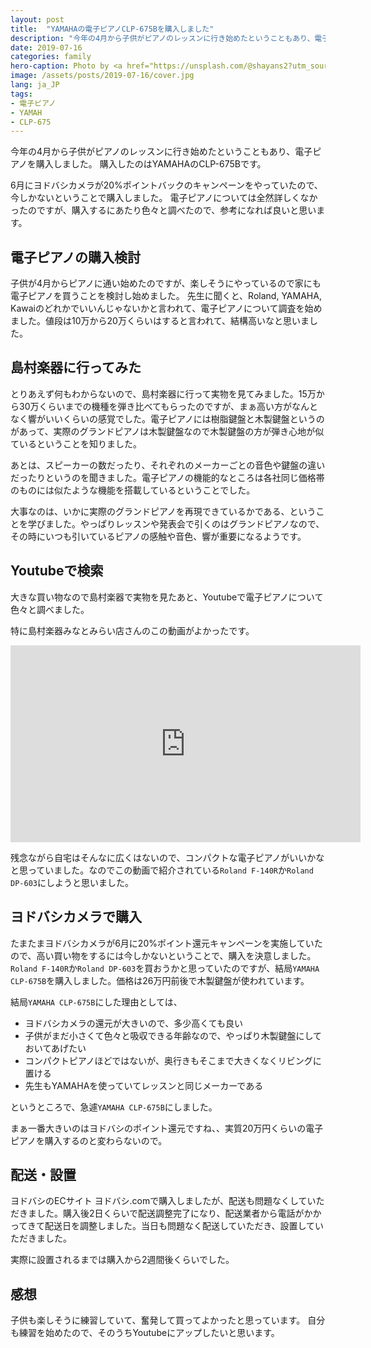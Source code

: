 ```yaml
---
layout: post
title:  "YAMAHAの電子ピアノCLP-675Bを購入しました"
description: "今年の4月から子供がピアノのレッスンに行き始めたということもあり、電子ピアノを購入しました。購入したのはYAMAHAのCLP-675Bです。6月にヨドバシカメラが20%ポイントバックのキャンペーンをやっていたので、今しかないということで購入しました。電子ピアノについては全然詳しくなかったのですが、購入するにあたり色々と調べたので、参考になれば良いと思います。"
date: 2019-07-16
categories: family
hero-caption: Photo by <a href="https://unsplash.com/@shayans2?utm_source=unsplash&utm_medium=referral&utm_content=creditCopyText">Shayan Bemanian</a> on <a href="https://unsplash.com/">Unsplash</a>
image: /assets/posts/2019-07-16/cover.jpg
lang: ja_JP
tags:
- 電子ピアノ
- YAMAH
- CLP-675
---
```


今年の4月から子供がピアノのレッスンに行き始めたということもあり、電子ピアノを購入しました。
購入したのはYAMAHAのCLP-675Bです。

6月にヨドバシカメラが20%ポイントバックのキャンペーンをやっていたので、今しかないということで購入しました。
電子ピアノについては全然詳しくなかったのですが、購入するにあたり色々と調べたので、参考になれば良いと思います。

## 電子ピアノの購入検討

子供が4月からピアノに通い始めたのですが、楽しそうにやっているので家にも電子ピアノを買うことを検討し始めました。
先生に聞くと、Roland, YAMAHA, Kawaiのどれかでいいんじゃないかと言われて、電子ピアノについて調査を始めました。値段は10万から20万くらいはすると言われて、結構高いなと思いました。

## 島村楽器に行ってみた

とりあえず何もわからないので、島村楽器に行って実物を見てみました。15万から30万くらいまでの機種を弾き比べてもらったのですが、まぁ高い方がなんとなく響がいいくらいの感覚でした。電子ピアノには樹脂鍵盤と木製鍵盤というのがあって、実際のグランドピアノは木製鍵盤なので木製鍵盤の方が弾き心地が似ているということを知りました。

あとは、スピーカーの数だったり、それぞれのメーカーごとの音色や鍵盤の違いだったりというのを聞きました。電子ピアノの機能的なところは各社同じ価格帯のものには似たような機能を搭載しているということでした。

大事なのは、いかに実際のグランドピアノを再現できているかである、ということを学びました。やっぱりレッスンや発表会で引くのはグランドピアノなので、その時にいつも引いているピアノの感触や音色、響が重要になるようです。

## Youtubeで検索

大きな買い物なので島村楽器で実物を見たあと、Youtubeで電子ピアノについて色々と調べました。

特に島村楽器みなとみらい店さんのこの動画がよかったです。

<iframe width="560" height="315" src="https://www.youtube.com/embed/N-u_CnZeJ9U" frameborder="0" allow="accelerometer; autoplay; encrypted-media; gyroscope; picture-in-picture" allowfullscreen></iframe>

残念ながら自宅はそんなに広くはないので、コンパクトな電子ピアノがいいかなと思っていました。なのでこの動画で紹介されている`Roland F-140R`か`Roland DP-603`にしようと思いました。

## ヨドバシカメラで購入

たまたまヨドバシカメラが6月に20%ポイント還元キャンペーンを実施していたので、高い買い物をするには今しかないということで、購入を決意しました。
`Roland F-140R`か`Roland DP-603`を買おうかと思っていたのですが、結局`YAMAHA CLP-675B`を購入しました。価格は26万円前後で木製鍵盤が使われています。

結局`YAMAHA CLP-675B`にした理由としては、

- ヨドバシカメラの還元が大きいので、多少高くても良い
- 子供がまだ小さくて色々と吸収できる年齢なので、やっぱり木製鍵盤にしておいてあげたい
- コンパクトピアノほどではないが、奥行きもそこまで大きくなくリビングに置ける
- 先生もYAMAHAを使っていてレッスンと同じメーカーである

というところで、急遽`YAMAHA CLP-675B`にしました。

まぁ一番大きいのはヨドバシのポイント還元ですね、、実質20万円くらいの電子ピアノを購入するのと変わらないので。

## 配送・設置

ヨドバシのECサイト ヨドバシ.comで購入しましたが、配送も問題なくしていただきました。購入後2日くらいで配送調整完了になり、配送業者から電話がかかってきて配送日を調整しました。当日も問題なく配送していただき、設置していただきました。

実際に設置されるまでは購入から2週間後くらいでした。

## 感想

子供も楽しそうに練習していて、奮発して買ってよかったと思っています。
自分も練習を始めたので、そのうちYoutubeにアップしたいと思います。